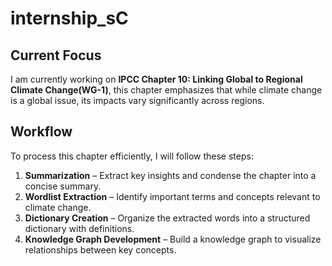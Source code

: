 # internship_sC
## Current Focus
I am currently working on **IPCC Chapter 10: Linking Global to Regional Climate Change(WG-1)**, this chapter emphasizes that while climate change is a global issue, its impacts vary significantly across regions.


## Workflow  
To process this chapter efficiently, I will follow these steps:  

1. **Summarization** – Extract key insights and condense the chapter into a concise summary.  
2. **Wordlist Extraction** – Identify important terms and concepts relevant to climate change.  
3. **Dictionary Creation** – Organize the extracted words into a structured dictionary with definitions.  
4. **Knowledge Graph Development** – Build a knowledge graph to visualize relationships between key concepts.  

